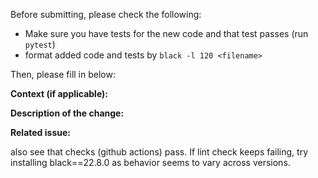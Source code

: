 Before submitting, please check the following:
- Make sure you have tests for the new code and that test passes (run `pytest`)
- format added code and tests by `black -l 120 <filename>`

Then, please fill in below:

**Context (if applicable):**


**Description of the change:**


**Related issue:**


also see that checks (github actions) pass.
If lint check keeps failing, try installing black==22.8.0 as behavior seems to vary across versions.



